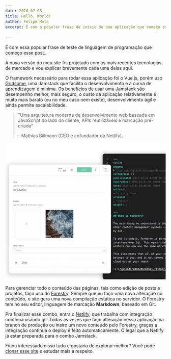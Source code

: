 ```yaml
---
date: 2020-07-08
title: Hello, World!
author: Felipe Mota
excerpt: É com a popular frase de início de uma aplicação que começo esse post.

---
```

É com essa popular frase de teste de linguagem de programação que começo esse post..

A nova versão do meu site foi projetado com as mais recentes tecnologias de mercado e vou explicar brevemente cada uma delas aqui.

O framework necessário para rodar essa aplicação foi o Vue.js, porém uso [Gridsome](https://gridsome.org/), uma Jamstack que facilita o desenvolvimento e a curva de aprendizagem é mínima. Os benefícios de usar uma Jamstack são desempenho melhor, mais seguro, o custo da aplicação relativamente é muito mais barato (ou no meu caso nem existe), desenvolvimento ágil e ainda permite escalabilidade.

> "Uma arquitetura moderna de desenvolvimento web baseada em JavaScript do lado do cliente, APIs reutilizáveis ​​e marcação pré-criada"
>
> \- Mathias Biilmann (CEO e cofundador da Netlify).


![](/uploads/forestry-screenshot-edit.png)


Para gerenciar todo o conteúdo das páginas, tais como edição de posts e projetos, faço uso do [Forestry](https://forestry.io/). Sempre que eu faço uma nova alteração no conteúdo, o site gera uma nova compilação estática no servidor. O Forestry tem no seu editor, linguagem de marcação **Markdown**, baseado em Git. 

Pra finalizar esse combo, entra o [Netlify](https://www.netlify.com/), que trabalha com integração contínua usando git. Todas as vezes que faço alteração nessa aplicação na branch de produção ou insiro um novo conteúdo pelo Forestry, graças a integração continua o deploy é feito automaticamente. O legal que a Netlify já estar preparada para o combo Jamstack.

Ficou interessado nisso tudo e gostaria de explorar melhor? Você pode [clonar esse site](https://github.com/felipemotabr/felipemota-website) e estudar mais a respeito.